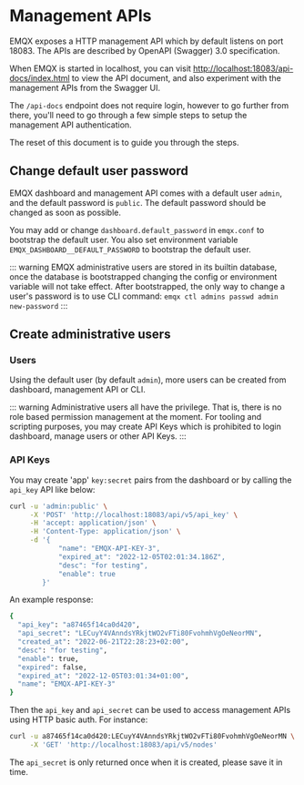 # Management APIs

EMQX exposes a HTTP management API which by default listens on port 18083.
The APIs are described by OpenAPI (Swagger) 3.0 specification.

When EMQX is started in localhost, you can visit [http://localhost:18083/api-docs/index.html](http://localhost:18083/api-docs/index.html)
to view the API document, and also experiment with the management APIs from the Swagger UI.

The `/api-docs` endpoint does not require login, however to go further from there,
you'll need to go through a few simple steps to setup the management API authentication.

The reset of this document is to guide you through the steps.

## Change default user password

EMQX dashboard and management API comes with a default user `admin`, and the default password
is `public`. The default password should be changed as soon as possible.

You may add or change `dashboard.default_password` in `emqx.conf` to bootstrap the default user.
You also set environment variable `EMQX_DASHBOARD__DEFAULT_PASSWORD` to bootstrap the default user.

::: warning
EMQX administrative users are stored in its builtin database, once the database is bootstrapped
changing the config or environment variable will not take effect.
After bootstrapped, the only way to change a user's password is to use CLI command:
`emqx ctl admins passwd admin new-password`
:::

## Create administrative users

### Users

Using the default user (by default `admin`), more users can be created from
dashboard, management API or CLI.

::: warning
Administrative users all have the privilege.
That is, there is no role based permission management at the moment.
For tooling and scripting purposes, you may create API Keys which
is prohibited to login dashboard, manage users or other API Keys.
:::

### API Keys

You may create 'app' `key:secret` pairs from the dashboard or by calling the
`api_key` API like below:

```bash
curl -u 'admin:public' \
     -X 'POST' 'http://localhost:18083/api/v5/api_key' \
     -H 'accept: application/json' \
     -H 'Content-Type: application/json' \
     -d '{
            "name": "EMQX-API-KEY-3",
            "expired_at": "2022-12-05T02:01:34.186Z",
            "desc": "for testing",
            "enable": true
        }'
```

An example response:

```bash
{
  "api_key": "a87465f14ca0d420",
  "api_secret": "LECuyY4VAnndsYRkjtWO2vFTi80FvohmhVgOeNeorMN",
  "created_at": "2022-06-21T22:28:23+02:00",
  "desc": "for testing",
  "enable": true,
  "expired": false,
  "expired_at": "2022-12-05T03:01:34+01:00",
  "name": "EMQX-API-KEY-3"
}
```

Then the `api_key` and `api_secret` can be used to access management APIs
using HTTP basic auth. For instance:

```bash
curl -u a87465f14ca0d420:LECuyY4VAnndsYRkjtWO2vFTi80FvohmhVgOeNeorMN \
     -X 'GET' 'http://localhost:18083/api/v5/nodes'
```

The `api_secret` is only returned once when it is created, please save it in time.

<ClientOnly>
  <OpenApi path="swagger.json" />
</ClientOnly>
